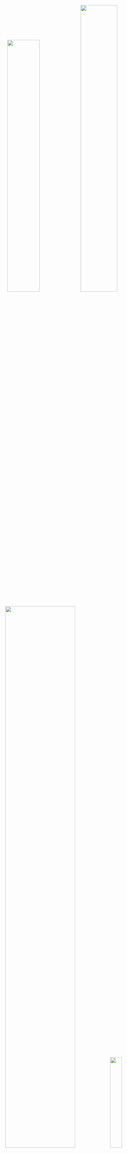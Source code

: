 <p align="center">
  <img src="https://github-readme-stats.vercel.app/api?username=NAGenaev&theme=transparent&show_icons=true" width="45%" />
  <img src="https://github-readme-streak-stats.herokuapp.com/?user=NAGenaev&theme=transparent" width="48%" />
</p>

<p align="center">
  <img src="https://github-profile-summary-cards.vercel.app/api/cards/profile-details?username=NAGenaev&theme=transparent" width="66%" />
  <img src="https://github-readme-stats.vercel.app/api/top-langs/?username=NAGenaev&theme=transparent&langs_count=10&layout=compact" width="27%" />
</p>

<p align="center">
  <a href="https://t.me/NAGenaev" target="_blank">
    <img width="30" src="https://cdn3.iconfinder.com/data/icons/social-icons-33/512/Telegram-256.png" alt="Telegram" />
  </a>
  <a href="https://www.instagram.com/777devops/" target="_blank">
    <img width="30" src="https://cdn2.iconfinder.com/data/icons/social-media-2285/512/1_Instagram_colored_svg_1-256.png" alt="Instagram" />
  </a>
</p>
